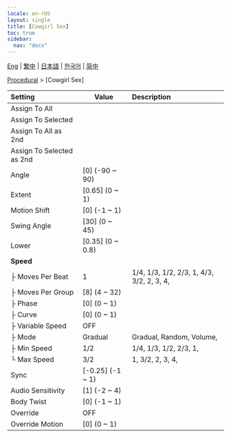 ```yaml
---
locale: en-rUS
layout: single
title: [Cowgirl Sex]
toc: true
sidebar:
  nav: "docs"
---
```

[Eng](/dancexr/menu/2025.4/motion/cowgirl_sex) | [繁中](/tw/dancexr/menu/2025.4/motion/cowgirl_sex) | [日本語](/jp/dancexr/menu/2025.4/motion/cowgirl_sex) | [한국어](/kr/dancexr/menu/2025.4/motion/cowgirl_sex) | [简中](/zh/dancexr/menu/2025.4/motion/cowgirl_sex)

[Procedural](../menu#Procedural) > [Cowgirl Sex]



| Setting | Value | Description |
| :--- | --- | :--- |
| Assign To All || 
| Assign To Selected || 
| Assign To All as 2nd || 
| Assign To Selected as 2nd || 
| Angle | [0] (-90 ~ 90) | 
| Extent | [0.65] (0 ~ 1) | 
| Motion Shift | [0] (-1 ~ 1) | 
| Swing Angle | [30] (0 ~ 45) | 
| Lower | [0.35] (0 ~ 0.8) | 
| **Speed** | | 
| ├&nbsp;Moves Per Beat | 1 | 1/4, 1/3, 1/2, 2/3, 1, 4/3, 3/2, 2, 3, 4, 
| ├&nbsp;Moves Per Group | [8] (4 ~ 32) | 
| ├&nbsp;Phase | [0] (0 ~ 1) | 
| ├&nbsp;Curve | [0] (0 ~ 1) | 
| ├&nbsp;Variable Speed | OFF | 
| ├&nbsp;Mode | Gradual | Gradual, Random, Volume, 
| ├&nbsp;Min Speed | 1/2 | 1/4, 1/3, 1/2, 2/3, 1, 
| └&nbsp;Max Speed | 3/2 | 1, 3/2, 2, 3, 4, 
| Sync | [-0.25] (-1 ~ 1) | 
| Audio Sensitivity | [1] (-2 ~ 4) | 
| Body Twist | [0] (-1 ~ 1) | 
| Override | OFF | 
| Override Motion | [0] (0 ~ 1) | 

